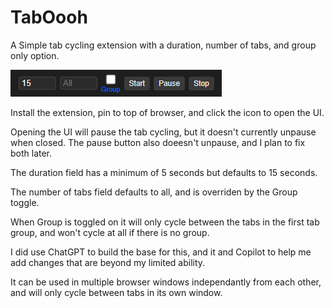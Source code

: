 # TabOooh
A Simple tab cycling extension with a duration, number of tabs, and group only option.

![TabOooh UI Screenshot](images/TabOooh-UI.png)

Install the extension, pin to top of browser, and click the icon to open the UI.

Opening the UI will pause the tab cycling, but it doesn't currently unpause when closed. The pause button also doeesn't unpause, and I plan to fix both later.

The duration field has a minimum of 5 seconds but defaults to 15 seconds.

The number of tabs field defaults to all, and is overriden by the Group toggle.

When Group is toggled on it will only cycle between the tabs in the first tab group, and won't cycle at all if there is no group.

I did use ChatGPT to build the base for this, and it and Copilot to help me add changes that are beyond my limited ability.

It can be used in multiple browser windows independantly from each other, and will only cycle between tabs in its own window.


